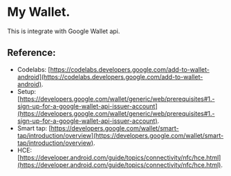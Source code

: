 # My Wallet.

This is integrate with Google Wallet api.

## Reference:

- Codelabs: [https://codelabs.developers.google.com/add-to-wallet-android](https://codelabs.developers.google.com/add-to-wallet-android).
- Setup: [https://developers.google.com/wallet/generic/web/prerequisites#1.-sign-up-for-a-google-wallet-api-issuer-account](https://developers.google.com/wallet/generic/web/prerequisites#1.-sign-up-for-a-google-wallet-api-issuer-account).
- Smart tap: [https://developers.google.com/wallet/smart-tap/introduction/overview](https://developers.google.com/wallet/smart-tap/introduction/overview).
- HCE: [https://developer.android.com/guide/topics/connectivity/nfc/hce.html](https://developer.android.com/guide/topics/connectivity/nfc/hce.html).
